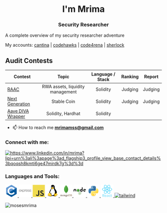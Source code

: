 <h1 align="center"> I'm Mrima</h1>
<h3 align="center">Security Researcher</h3>

A complete overview of my security researcher adventure

My accounts:
[cantina](https://cantina.xyz/u/Mrima) | [codehawks](https://profiles.cyfrin.io/u/kvltbyte) | [code4rena](https://code4rena.com/@mrima) |  [sherlock](https://audits.sherlock.xyz/watson/mrima)


## Audit Contests
| Contest | Topic | Language / Stack | Ranking | Report |
| - | :-: | :-: | :-: | :-: |
| [RAAC](https://codehawks.cyfrin.io/c/2025-02-raac/) | RWA assets, liquidity management | Solidity | Judging | Judging |
| [Next Generation](https://code4rena.com/audits/2025-01-next-generation) | Stable Coin | Solidity | Judging | Judging |
| [Aave DIVA Wrapper](https://codehawks.cyfrin.io/c/2025-01-diva/) | Solidity, Hardhat| Solidity | | |

- 📫 How to reach me **mrimamss@gmail.com**

<h3 align="left">Connect with me:</h3>
<p align="left">
<a href="https://linkedin.com/in/https://www.linkedin.com/in/mrima?lipi=urn%3ali%3apage%3ad_flagship3_profile_view_base_contact_details%3bqoqsh8kmti6ge47mirdk7g%3d%3d" target="blank"><img align="center" src="https://raw.githubusercontent.com/rahuldkjain/github-profile-readme-generator/master/src/images/icons/Social/linked-in-alt.svg" alt="https://www.linkedin.com/in/mrima?lipi=urn%3ali%3apage%3ad_flagship3_profile_view_base_contact_details%3bqoqsh8kmti6ge47mirdk7g%3d%3d" height="20" width="30" /></a>
</p>

<h3 align="left">Languages and Tools:</h3>
<p align="left">   <a href="https://www.cprogramming.com/" target="_blank" rel="noreferrer"> <img src="https://raw.githubusercontent.com/devicons/devicon/master/icons/c/c-original.svg" alt="c" width="40" height="40"/> </a> <a href="https://expressjs.com" target="_blank" rel="noreferrer"> <img src="https://raw.githubusercontent.com/devicons/devicon/master/icons/express/express-original-wordmark.svg" alt="express" width="40" height="40"/> </a>   <a href="https://developer.mozilla.org/en-US/docs/Web/JavaScript" target="_blank" rel="noreferrer"> <img src="https://raw.githubusercontent.com/devicons/devicon/master/icons/javascript/javascript-original.svg" alt="javascript" width="40" height="40"/> </a> <a href="https://www.linux.org/" target="_blank" rel="noreferrer"> <img src="https://raw.githubusercontent.com/devicons/devicon/master/icons/linux/linux-original.svg" alt="linux" width="40" height="40"/> </a>  <a href="https://www.mongodb.com/" target="_blank" rel="noreferrer"> <img src="https://raw.githubusercontent.com/devicons/devicon/master/icons/mongodb/mongodb-original-wordmark.svg" alt="mongodb" width="40" height="40"/> </a>  <a href="https://nodejs.org" target="_blank" rel="noreferrer"> <img src="https://raw.githubusercontent.com/devicons/devicon/master/icons/nodejs/nodejs-original-wordmark.svg" alt="nodejs" width="40" height="40"/> </a> <a href="https://www.python.org" target="_blank" rel="noreferrer"> <img src="https://raw.githubusercontent.com/devicons/devicon/master/icons/python/python-original.svg" alt="python" width="40" height="40"/> </a> <a href="https://reactjs.org/" target="_blank" rel="noreferrer"> <img src="https://raw.githubusercontent.com/devicons/devicon/master/icons/react/react-original-wordmark.svg" alt="react" width="40" height="40"/> </a>  <a href="https://tailwindcss.com/" target="_blank" rel="noreferrer"> <img src="https://www.vectorlogo.zone/logos/tailwindcss/tailwindcss-icon.svg" alt="tailwind" width="40" height="40"/> </a></p>

<p><img align="center" src="https://github-readme-stats.vercel.app/api/top-langs?username=mosesmrima&show_icons=true&locale=en&layout=compact" alt="mosesmrima" /></p>

